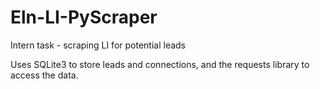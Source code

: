 # Eln-LI-PyScraper
Intern task - scraping LI for potential leads

Uses SQLite3 to store leads and connections, and the requests library to access the data.
